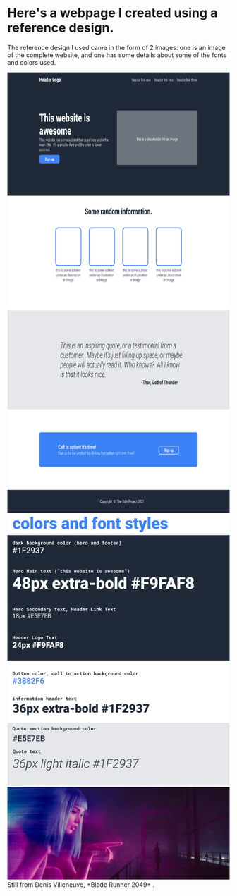 # Here's a webpage I created using a reference design.
The reference design I used came in the form of 2 images: one is an image of the complete website, and one has some details about some of the fonts and colors used.

<img src="images/odin-project.png" height="1000">
<img src="images/colors_and_stuff.png" width="755">


<img src="images/Blade-Runner.jpg" width="680">
Still from Denis Villeneuve, *Blade Runner 2049* .
